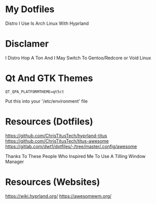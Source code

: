# My Dotfiles

Distro I Use Is Arch Linux With Hyprland

# Disclamer 
I Distro Hop A Ton And I May Switch To Gentoo/Redcore or Void Linux

# Qt And GTK Themes
```
QT_QPA_PLATFORMTHEME=qt5ct 
```
Put this into your '/etc/environment' file

# Resources (Dotfiles)
https://github.com/ChrisTitusTech/hyprland-titus
https://github.com/ChrisTitusTech/titus-awesome
https://gitlab.com/dwt1/dotfiles/-/tree/master/.config/awesome

Thanks To These People Who Inspired Me To Use A Tilling Window Manager

# Resources (Websites)
https://wiki.hyprland.org/
https://awesomewm.org/
